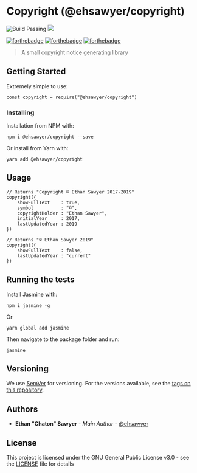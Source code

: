 # Copyright (@ehsawyer/copyright)
![Build Passing](https://img.shields.io/badge/build-passing-success?style=for-the-badge) ![](https://img.shields.io/npm/v/@ehsawyer/copyright?style=for-the-badge)

[![forthebadge](https://forthebadge.com/images/badges/built-with-love.svg)](https://forthebadge.com) [![forthebadge](https://forthebadge.com/images/badges/built-with-resentment.svg)](https://forthebadge.com) [![forthebadge](https://forthebadge.com/images/badges/you-didnt-ask-for-this.svg)](https://forthebadge.com)

>A small copyright notice generating library

## Getting Started

Extremely simple to use:

```
const copyright = require("@ehsawyer/copyright")
```

### Installing

Installation from NPM with:

```
npm i @ehsawyer/copyright --save
```

Or install from Yarn with:

```
yarn add @ehsawyer/copyright
```

## Usage

```
// Returns "Copyright © Ethan Sawyer 2017-2019"
copyright({
    showFullText    : true,
    symbol          : "©",
    copyrightHolder : "Ethan Sawyer",
    initialYear     : 2017,
    lastUpdatedYear : 2019
})

// Returns "© Ethan Sawyer 2019"
copyright({
    showFullText    : false,
    lastUpdatedYear : "current"
})
```

## Running the tests

Install Jasmine with:

```
npm i jasmine -g
```
Or
```
yarn global add jasmine
```

Then navigate to the package folder and run:

```
jasmine
```

## Versioning

We use [SemVer](http://semver.org/) for versioning. For the versions available, see the [tags on this repository](https://github.com/your/project/tags). 

## Authors

* **Ethan "Chaton" Sawyer** - *Main Author* - [@ehsawyer](https://github.com/ehsawyer)

## License

This project is licensed under the GNU General Public License v3.0 - see the [LICENSE](LICENSE) file for details
